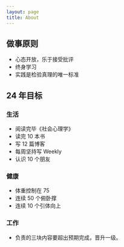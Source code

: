 ```yaml
---
layout: page
title: About
---
```


## 做事原则

- 心态开放，乐于接受批评
- 终身学习
- 实践是检验真理的唯一标准

## 24 年目标

### 生活

- 阅读完毕《社会心理学》
- 读完 10 本书
- 写 12 篇博客
- 每周坚持写 Weekly
- 认识 10 个朋友

### 健康

- 体重控制在 75
- 连续 50 个俯卧撑
- 连续 10 个引体向上


### 工作

- 负责的三块内容要超出预期完成，晋升一级。